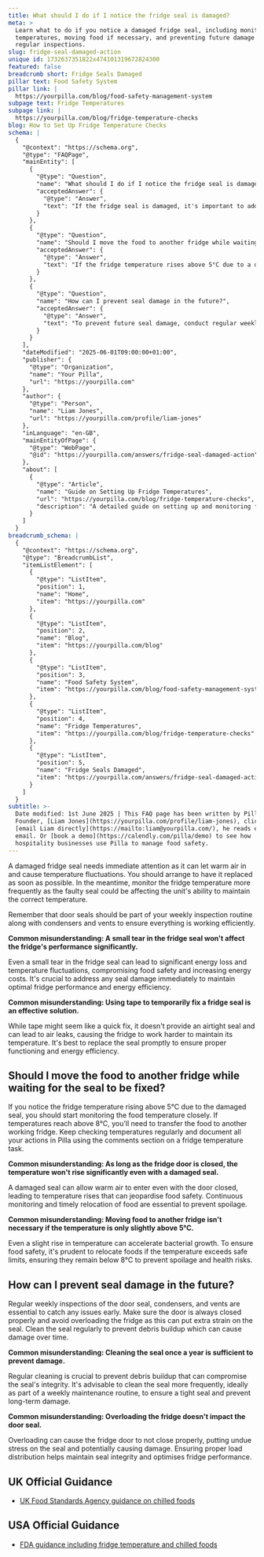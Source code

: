 ```yaml
---
title: What should I do if I notice the fridge seal is damaged?
meta: >
  Learn what to do if you notice a damaged fridge seal, including monitoring
  temperatures, moving food if necessary, and preventing future damage through
  regular inspections.
slug: fridge-seal-damaged-action
unique id: 1732637351822x474101319672824300
featured: false
breadcrumb short: Fridge Seals Damaged
pillar text: Food Safety System
pillar link: |
  https://yourpilla.com/blog/food-safety-management-system
subpage text: Fridge Temperatures
subpage link: |
  https://yourpilla.com/blog/fridge-temperature-checks
blog: How to Set Up Fridge Temperature Checks
schema: |
  {
    "@context": "https://schema.org",
    "@type": "FAQPage",
    "mainEntity": [
      {
        "@type": "Question",
        "name": "What should I do if I notice the fridge seal is damaged?",
        "acceptedAnswer": {
          "@type": "Answer",
          "text": "If the fridge seal is damaged, it's important to address the issue immediately as it can lead to warm air entering the fridge and cause temperature fluctuations. Arrange for the seal to be replaced as soon as possible. In the meantime, monitor the fridge temperature more frequently to ensure it maintains the correct temperature. Remember to include door seals in your weekly inspection routine to catch such issues early."
        }
      },
      {
        "@type": "Question",
        "name": "Should I move the food to another fridge while waiting for the seal to be fixed?",
        "acceptedAnswer": {
          "@type": "Answer",
          "text": "If the fridge temperature rises above 5°C due to a damaged seal, closely monitor the food temperature. If the temperature reaches above 8°C, transfer the food to another functioning fridge. Continue to check temperatures regularly and document all actions to ensure food safety and compliance."
        }
      },
      {
        "@type": "Question",
        "name": "How can I prevent seal damage in the future?",
        "acceptedAnswer": {
          "@type": "Answer",
          "text": "To prevent future seal damage, conduct regular weekly inspections of the door seal, condensers, and vents. Ensure the fridge door is always closed properly, avoid overloading the fridge, and clean the seal regularly to prevent debris buildup. These steps will help maintain the seal's integrity and ensure efficient fridge performance."
        }
      }
    ],
    "dateModified": "2025-06-01T09:00:00+01:00",
    "publisher": {
      "@type": "Organization",
      "name": "Your Pilla",
      "url": "https://yourpilla.com"
    },
    "author": {
      "@type": "Person",
      "name": "Liam Jones",
      "url": "https://yourpilla.com/profile/liam-jones"
    },
    "inLanguage": "en-GB",
    "mainEntityOfPage": {
      "@type": "WebPage",
      "@id": "https://yourpilla.com/answers/fridge-seal-damaged-action"
    },
    "about": [
      {
        "@type": "Article",
        "name": "Guide on Setting Up Fridge Temperatures",
        "url": "https://yourpilla.com/blog/fridge-temperature-checks",
        "description": "A detailed guide on setting up and monitoring fridge temperatures to ensure food safety and regulatory compliance."
      }
    ]
  }
breadcrumb_schema: |
  {
    "@context": "https://schema.org",
    "@type": "BreadcrumbList",
    "itemListElement": [
      {
        "@type": "ListItem",
        "position": 1,
        "name": "Home",
        "item": "https://yourpilla.com"
      },
      {
        "@type": "ListItem",
        "position": 2,
        "name": "Blog",
        "item": "https://yourpilla.com/blog"
      },
      {
        "@type": "ListItem",
        "position": 3,
        "name": "Food Safety System",
        "item": "https://yourpilla.com/blog/food-safety-management-system"
      },
      {
        "@type": "ListItem",
        "position": 4,
        "name": "Fridge Temperatures",
        "item": "https://yourpilla.com/blog/fridge-temperature-checks"
      },
      {
        "@type": "ListItem",
        "position": 5,
        "name": "Fridge Seals Damaged",
        "item": "https://yourpilla.com/answers/fridge-seal-damaged-action"
      }
    ]
  }
subtitle: >-
  Date modified: 1st June 2025 | This FAQ page has been written by Pilla
  Founder, [Liam Jones](https://yourpilla.com/profile/liam-jones), click to
  [email Liam directly](https://mailto:liam@yourpilla.com/), he reads every
  email. Or [book a demo](https://calendly.com/pilla/demo) to see how
  hospitality businesses use Pilla to manage food safety.
---
```

A damaged fridge seal needs immediate attention as it can let warm air in and cause temperature fluctuations. You should arrange to have it replaced as soon as possible. In the meantime, monitor the fridge temperature more frequently as the faulty seal could be affecting the unit's ability to maintain the correct temperature.

Remember that door seals should be part of your weekly inspection routine along with condensers and vents to ensure everything is working efficiently.

**Common misunderstanding: A small tear in the fridge seal won't affect the fridge's performance significantly.**

Even a small tear in the fridge seal can lead to significant energy loss and temperature fluctuations, compromising food safety and increasing energy costs. It's crucial to address any seal damage immediately to maintain optimal fridge performance and energy efficiency.

**Common misunderstanding: Using tape to temporarily fix a fridge seal is an effective solution.**

While tape might seem like a quick fix, it doesn't provide an airtight seal and can lead to air leaks, causing the fridge to work harder to maintain its temperature. It's best to replace the seal promptly to ensure proper functioning and energy efficiency.

## Should I move the food to another fridge while waiting for the seal to be fixed?

If you notice the fridge temperature rising above 5°C due to the damaged seal, you should start monitoring the food temperature closely. If temperatures reach above 8°C, you'll need to transfer the food to another working fridge. Keep checking temperatures regularly and document all your actions in Pilla using the comments section on a fridge temperature task.

**Common misunderstanding: As long as the fridge door is closed, the temperature won't rise significantly even with a damaged seal.**

A damaged seal can allow warm air to enter even with the door closed, leading to temperature rises that can jeopardise food safety. Continuous monitoring and timely relocation of food are essential to prevent spoilage.

**Common misunderstanding: Moving food to another fridge isn't necessary if the temperature is only slightly above 5°C.**

Even a slight rise in temperature can accelerate bacterial growth. To ensure food safety, it's prudent to relocate foods if the temperature exceeds safe limits, ensuring they remain below 8°C to prevent spoilage and health risks.

## How can I prevent seal damage in the future?

Regular weekly inspections of the door seal, condensers, and vents are essential to catch any issues early. Make sure the door is always closed properly and avoid overloading the fridge as this can put extra strain on the seal. Clean the seal regularly to prevent debris buildup which can cause damage over time.

**Common misunderstanding: Cleaning the seal once a year is sufficient to prevent damage.**

Regular cleaning is crucial to prevent debris buildup that can compromise the seal's integrity. It's advisable to clean the seal more frequently, ideally as part of a weekly maintenance routine, to ensure a tight seal and prevent long-term damage.

**Common misunderstanding: Overloading the fridge doesn't impact the door seal.**

Overloading can cause the fridge door to not close properly, putting undue stress on the seal and potentially causing damage. Ensuring proper load distribution helps maintain seal integrity and optimises fridge performance.

## UK Official Guidance

-   [UK Food Standards Agency guidance on chilled foods](https://www.food.gov.uk/safety-hygiene/how-to-chill-freeze-and-defrost-food-safely)

## USA Official Guidance

-   [FDA guidance including fridge temperature and chilled foods](https://www.fda.gov/consumers/consumer-updates/are-you-storing-food-safely)
